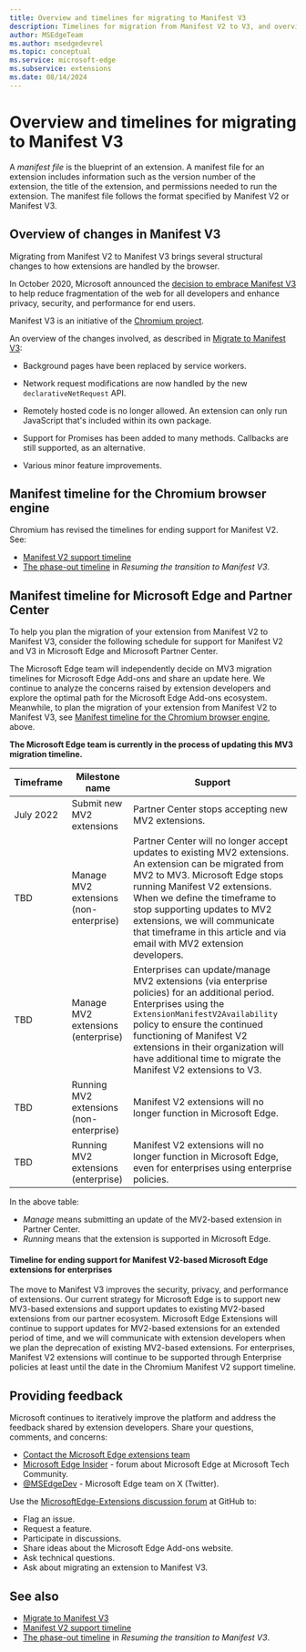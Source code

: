 ```yaml
---
title: Overview and timelines for migrating to Manifest V3
description: Timelines for migration from Manifest V2 to V3, and overview of V3, which reduces fragmentation of the web for developers and enhances privacy, security, and performance for end users.
author: MSEdgeTeam
ms.author: msedgedevrel
ms.topic: conceptual
ms.service: microsoft-edge
ms.subservice: extensions
ms.date: 08/14/2024
---
```

# Overview and timelines for migrating to Manifest V3

A _manifest file_ is the blueprint of an extension.  A manifest file for an extension includes information such as the version number of the extension, the title of the extension, and permissions needed to run the extension.  The manifest file follows the format specified by Manifest V2 or Manifest V3.


<!-- ====================================================================== -->
## Overview of changes in Manifest V3

Migrating from Manifest V2 to Manifest V3 brings several structural changes to how extensions are handled by the browser.

In October 2020, Microsoft announced the [decision to embrace Manifest V3](https://blogs.windows.com/msedgedev/2020/10/14/extension-manifest-chromium-edge/) to help reduce fragmentation of the web for all developers and enhance privacy, security, and performance for end users.

Manifest V3 is an initiative of the [Chromium project](https://www.chromium.org/Home/).

An overview of the changes involved, as described in [Migrate to Manifest V3](https://developer.chrome.com/docs/extensions/develop/migrate):

* Background pages have been replaced by service workers.

* Network request modifications are now handled by the new `declarativeNetRequest` API.

* Remotely hosted code is no longer allowed.  An extension can only run JavaScript that's included within its own package.

* Support for Promises has been added to many methods.  Callbacks are still supported, as an alternative.

* Various minor feature improvements.


<!-- ====================================================================== -->
## Manifest timeline for the Chromium browser engine

Chromium has revised the timelines for ending support for Manifest V2.<!-- todo: add "in/for Chrome"? -->  See:

* [Manifest V2 support timeline](https://developer.chrome.com/docs/extensions/develop/migrate/mv2-deprecation-timeline)
* [The phase-out timeline](https://developer.chrome.com/blog/resuming-the-transition-to-mv3#the_phase-out_timeline) in _Resuming the transition to Manifest V3_.


<!-- ====================================================================== -->
## Manifest timeline for Microsoft Edge and Partner Center
<!-- todo: condense this h2 section a lot -->

To help you plan the migration of your extension from Manifest V2 to Manifest V3, consider the following schedule for support for Manifest V2 and V3 in Microsoft Edge and Microsoft Partner Center.

The Microsoft Edge team will independently decide on MV3 migration timelines for Microsoft Edge Add-ons and share an update here.<!-- todo: revise wording in this h2 section? -->
We continue to analyze the concerns raised by extension developers and explore the optimal path for the Microsoft Edge Add-ons ecosystem.<!-- todo: change to "for Microsoft Edge Add-ons."  'ecosystem' is undefined in these articles; if it's a needed term, define it -->
Meanwhile, to plan the migration of your extension from Manifest V2 to Manifest V3, see [Manifest timeline for the Chromium browser engine](#manifest-timeline-for-the-chromium-browser-engine), above.

**The Microsoft Edge team is currently in the process of updating this MV3 migration timeline.**

| Timeframe | Milestone name | Support |
| --- | --- | --- |
| July 2022 | Submit new MV2 extensions | Partner Center stops accepting new MV2 extensions. |
| TBD | Manage MV2 extensions (non-enterprise) | Partner Center will no longer accept updates to existing MV2 extensions.  An extension can be migrated from MV2 to MV3.  Microsoft Edge stops running Manifest V2 extensions.  When we define the timeframe to stop supporting updates to MV2 extensions, we will communicate that timeframe in this article and via email with MV2 extension developers. |
| TBD | Manage MV2 extensions (enterprise) | Enterprises can update/manage MV2 extensions (via enterprise policies) for an additional period.  Enterprises using the `ExtensionManifestV2Availability` policy to ensure the continued functioning of Manifest V2 extensions in their organization will have additional time to migrate the Manifest V2 extensions to V3. <!-- todo: rewrite Chrome's text --> |
| TBD | Running MV2 extensions (non-enterprise) | Manifest V2 extensions will no longer function in Microsoft Edge. |
| TBD | Running MV2 extensions (enterprise) | Manifest V2 extensions will no longer function in Microsoft Edge, even for enterprises using enterprise policies. |

In the above table:
* _Manage_ means submitting an update of the MV2-based extension in Partner Center.
* _Running_ means that the extension is supported in Microsoft Edge.


<!-- todo: existing MV2 extensions already published on the Microsoft Edge Add-ons website can be updated until the end of FY-24. [what Month/Day?]  This timeline is subject to change. -->

<!-- todo: at TBDs, add "see below"?  or, replace right-hand cell content by the main point that's below? -->


<!-- ------------------------------ -->
#### Timeline for ending support for Manifest V2-based Microsoft Edge extensions for enterprises

<!-- todo: orig draft wording, for reference:
about MV2 TimeLine for Enterprise:
 
We see the move to MV3 as a change in the positive direction to improve security, privacy and performance of extensions.
Our current strategy is to honour any new mv3 extensions from our partner ecosystem and any updates to existing mv2 extensions.
At the same time, we will continue updates for MV2 extensions for an extended period of time and will communicate once we plan deprecation of existing mv2 extensions.
For enterprises, Manifest V2 extensions will continue to be supported through Enterprise policies at least until the date in the Chromium Manifest V2 support timeline.
-->

The move to Manifest V3 improves the security, privacy, and performance of extensions.<!-- todo: delete sentence about MV3, b/c off-topic for this "MV2" section -->
Our current strategy for Microsoft Edge is to support new MV3-based extensions and support updates to existing MV2-based extensions from our partner ecosystem.<!-- todo: delete sentence b/c the mv3 point is off-topic for this "MV2" section, & the mv2 point is redundant w/ next, clearer sentence --><!-- todo: delete "from our partner ecosystem" b/c it's undefined & redundant or superfluous; not needed: can there exist any existing MV2-based extensions that are not from our partner ecosystem? -->
Microsoft Edge Extensions will continue to support updates for MV2-based extensions for an extended period of time, and we will communicate with extension developers when we plan the deprecation of existing MV2-based extensions.<!-- todo: move this sentence to be first -->
For enterprises, Manifest V2 extensions will continue to be supported through Enterprise policies at least until the date in the Chromium Manifest V2 support timeline.<!-- todo: revise phrase "at least ... timeline" -->

<!-- todo: delete almost all instances of "we", "our", "us", per https://learn.microsoft.com/en-us/style-guide/a-z-word-list-term-collections/w/we -->


<!-- ====================================================================== -->
## Providing feedback

<!-- todo: when to use twitter, techcommunity, or github forum? -->

Microsoft continues to iteratively improve the platform and address the feedback shared by extension developers.  Share your questions, comments, and concerns:
* [Contact the Microsoft Edge extensions team](../publish/contact-extensions-team.md)
* [Microsoft Edge Insider](https://techcommunity.microsoft.com/t5/microsoft-edge-insider/ct-p/MicrosoftEdgeInsider) - forum about Microsoft Edge at Microsoft Tech Community.
* [@MSEdgeDev](https://twitter.com/msedgedev/) - Microsoft Edge team on X (Twitter).

<!-- deleted, n/a, 2020: https://techcommunity.microsoft.com/t5/articles/manifest-v3-changes-are-now-available-in-microsoft-edge/m-p/1780254 -->

Use the [MicrosoftEdge-Extensions discussion forum](https://github.com/microsoft/MicrosoftEdge-Extensions/discussions) at GitHub to:
* Flag an issue.
* Request a feature.
* Participate in discussions.
* Share ideas about the Microsoft Edge Add-ons website.
* Ask technical questions.
* Ask about migrating an extension to Manifest V3.

<!-- See also: -->
<!-- * [Participate in the discussion forum](../publish/contact-extensions-team.md#participate-in-the-discussion-forum) in _Contact Microsoft Edge extensions support_. -->


<!-- ---------------------------------------------------------------------- -->
## See also

* [Migrate to Manifest V3](https://developer.chrome.com/docs/extensions/develop/migrate)
* [Manifest V2 support timeline](https://developer.chrome.com/docs/extensions/develop/migrate/mv2-deprecation-timeline)
* [The phase-out timeline](https://developer.chrome.com/blog/resuming-the-transition-to-mv3#the_phase-out_timeline) in _Resuming the transition to Manifest V3_.
